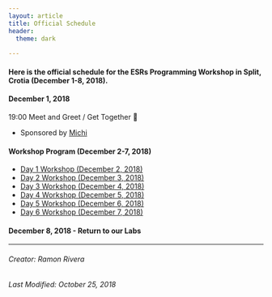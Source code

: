 ```yaml
---
layout: article
title: Official Schedule
header:
  theme: dark
    
---
```


#### Here is the official schedule for the ESRs Programming Workshop in Split, Crotia (December 1-8, 2018).   

#### December 1, 2018
19:00 Meet and Greet / Get Together :beers: 
- Sponsored by [Michi](https://www.palaeontologie.geowissenschaften.uni-muenchen.de/personen/wissenschaft/michael_eitel/index.html)

#### Workshop Program (December 2-7, 2018)

- [Day 1 Workshop (December 2, 2018)](/ESR_workshop/Day1.html)
- [Day 2 Workshop (December 3, 2018)](/ESR_workshop/Day2.html)
- [Day 3 Workshop (December 4, 2018)](/ESR_workshop/Day3.html)
- [Day 4 Workshop (December 5, 2018)](/ESR_workshop/Day4.html)
- [Day 5 Workshop (December 6, 2018)](/ESR_workshop/Day5.html)
- [Day 6 Workshop (December 7, 2018)](/ESR_workshop/Day6.html) 


#### December 8, 2018 - Return to our Labs

---
###### Creator: Ramon Rivera  
###### Last Modified: October 25, 2018  

